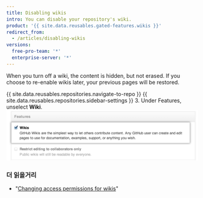 ```yaml
---
title: Disabling wikis
intro: You can disable your repository's wiki.
product: '{{ site.data.reusables.gated-features.wikis }}'
redirect_from:
  - /articles/disabling-wikis
versions:
  free-pro-team: '*'
  enterprise-server: '*'
---
```


When you turn off a wiki, the content is hidden, but not erased. If you choose to re-enable wikis later, your previous pages will be restored.

{{ site.data.reusables.repositories.navigate-to-repo }}
{{ site.data.reusables.repositories.sidebar-settings }}
3. Under Features, unselect **Wiki**. ![Wiki disable checkbox](/assets/images/help/wiki/wiki_enable_disable.png)

### 더 읽을거리

- "[Changing access permissions for wikis](/articles/changing-access-permissions-for-wikis)"
